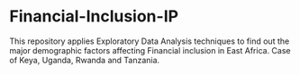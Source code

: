 # Financial-Inclusion-IP
This repository applies Exploratory Data Analysis techniques to find out the major demographic factors affecting Financial inclusion in East Africa. Case of Keya, Uganda, Rwanda and Tanzania.
